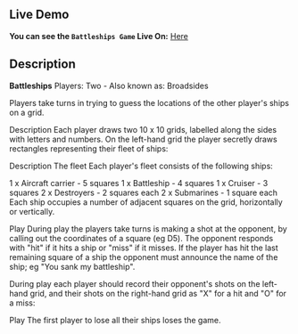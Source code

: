 ## Live Demo
**You can see the `Battleships Game` Live On:** [Here](https://natibattleships.netlify.app/)

## Description
**Battleships**
Players: Two - Also known as: Broadsides

Players take turns in trying to guess the locations of the other player's ships on a grid.

Description
Each player draws two 10 x 10 grids, labelled along the sides with letters and numbers. On the left-hand grid the player secretly draws rectangles representing their fleet of ships:

Description
The fleet
Each player's fleet consists of the following ships:

1 x Aircraft carrier - 5 squares
1 x Battleship - 4 squares
1 x Cruiser - 3 squares
2 x Destroyers - 2 squares each
2 x Submarines - 1 square each
Each ship occupies a number of adjacent squares on the grid, horizontally or vertically.

Play
During play the players take turns is making a shot at the opponent, by calling out the coordinates of a square (eg D5). The opponent responds with "hit" if it hits a ship or "miss" if it misses. If the player has hit the last remaining square of a ship the opponent must announce the name of the ship; eg "You sank my battleship".

During play each player should record their opponent's shots on the left-hand grid, and their shots on the right-hand grid as "X" for a hit and "O" for a miss:

Play
The first player to lose all their ships loses the game.
